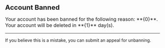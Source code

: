 <span style="font-size: 22px; font-weight: bold;">Account Banned</span>

<p style="font-size: 16px;">Your account has been banned for the following reason: **{0}**.<br>Your account will be deleted in **{1}** day(s).</p>

---

If you believe this is a mistake, you can submit an appeal for unbanning.